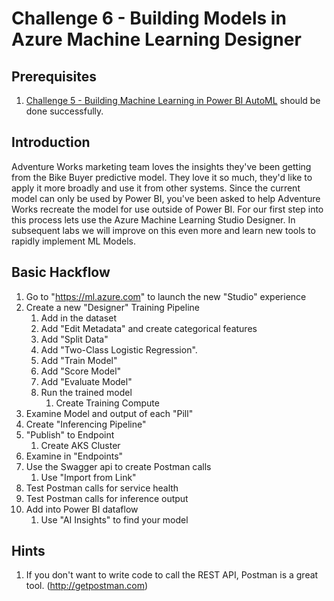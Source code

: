 # Challenge 6 - Building Models in Azure Machine Learning Designer

## Prerequisites

1. [Challenge 5 - Building Machine Learning in Power BI AutoML](./05-AMLAutoML.md) should be done successfully.

## Introduction

Adventure Works marketing team loves the insights they've been getting from the Bike Buyer predictive model.  They love it so much, they'd like to apply it more broadly and use it from other systems.  Since the current model can only be used by Power BI, you've been asked to help Adventure Works recreate the model for use outside of Power BI.  For our first step into this process lets use the Azure Machine Learning Studio Designer.  In subsequent labs we will improve on this even more and learn new tools to rapidly implement ML Models.

## Basic Hackflow
1. Go to "https://ml.azure.com" to launch the new "Studio" experience 
1. Create a new "Designer" Training Pipeline
   1. Add in the dataset
   2. Add "Edit Metadata" and create categorical features
   3. Add "Split Data"
   4. Add "Two-Class Logistic Regression".
   5. Add "Train Model"
   6. Add "Score Model"
   7. Add "Evaluate Model"
   8. Run the trained model
      1. Create Training Compute
1. Examine Model and output of each "Pill"
1. Create "Inferencing Pipeline"
1. "Publish" to Endpoint
   1. Create AKS Cluster
1. Examine in "Endpoints"
1. Use the Swagger api to create Postman calls
   1. Use "Import from Link"
1. Test Postman calls for service health
1. Test Postman calls for inference output
1. Add into Power BI dataflow 
   1. Use "AI Insights" to find your model

## Hints
1.  If you don't want to write code to call the REST API, Postman is a great tool. (http://getpostman.com)

